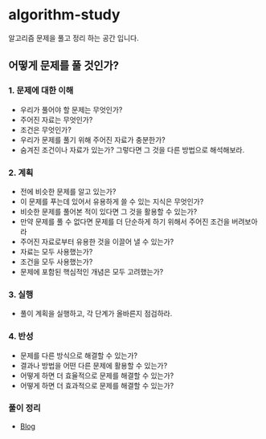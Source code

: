 # algorithm-study

알고리즘 문제을 풀고 정리 하는 공간 입니다.

## 어떻게 문제를 풀 것인가?
### 1. 문제에 대한 이해
   * 우리가 풀어야 할 문제는 무엇인가?  
   * 주어진 자료는 무엇인가?
   * 조건은 무엇인가?
   * 우리가 문제를 풀기 위해 주어진 자료가 충분한가?
   * 숨겨진 조건이나 자료가 있는가? 그렇다면 그 것을 다른 방법으로 해석해보라.
### 2. 계획
   * 전에 비슷한 문제를 알고 있는가?
   * 이 문제를 푸는데 있어서 유용하게 쓸 수 있는 지식은 무엇인가?
   * 비슷한 문제를 풀어본 적이 있다면 그 것을 활용할 수 있는가?
   * 만약 문제를 풀 수 없다면 문제를 더 단순하게 하기 위해서 주어진 조건을 버려보아라
   * 주어진 자료로부터 유용한 것을 이끌어 낼 수 있는가?
   * 자료는 모두 사용했는가?
   * 조건을 모두 사용했는가?
   * 문제에 포함된 핵심적인 개념은 모두 고려했는가?
### 3. 실행
   * 풀이 계획을 실행하고, 각 단계가 올바른지 점검하라.
### 4. 반성
   * 문제를 다른 방식으로 해결할 수 있는가?
   * 결과나 방법을 어떤 다른 문제에 활용할 수 있는가?
   * 어떻게 하면 더 효율적으로 문제를 해결할 수 있는가?
   * 어떻게 하면 더 효과적으로 문제를 해결할 수 있는가?

### 풀이 정리

* [Blog](https://jihwan92.notion.site/606cd94bf30c41b7b06d8f780e839ce1)
